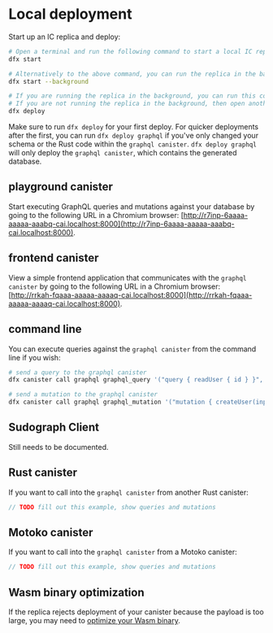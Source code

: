 # Local deployment

Start up an IC replica and deploy:

```bash
# Open a terminal and run the following command to start a local IC replica
dfx start

# Alternatively to the above command, you can run the replica in the background
dfx start --background

# If you are running the replica in the background, you can run this command within the same terminal as the dfx start --background command
# If you are not running the replica in the background, then open another terminal and run this command from the root directory of your project
dfx deploy
```

Make sure to run `dfx deploy` for your first deploy. For quicker deployments after the first, you can run `dfx deploy graphql` if you've only changed your schema or the Rust code within the `graphql canister`. `dfx deploy graphql` will only deploy the `graphql canister`, which contains the generated database.

## playground canister

Start executing GraphQL queries and mutations against your database by going to the following URL in a Chromium browser: [http://r7inp-6aaaa-aaaaa-aaabq-cai.localhost:8000](http://r7inp-6aaaa-aaaaa-aaabq-cai.localhost:8000).

## frontend canister

View a simple frontend application that communicates with the `graphql canister` by going to the following URL in a Chromium browser: [http://rrkah-fqaaa-aaaaa-aaaaq-cai.localhost:8000](http://rrkah-fqaaa-aaaaa-aaaaq-cai.localhost:8000).

## command line

You can execute queries against the `graphql canister` from the command line if you wish:

```bash
# send a query to the graphql canister
dfx canister call graphql graphql_query '("query { readUser { id } }", "{}")'

# send a mutation to the graphql canister
dfx canister call graphql graphql_mutation '("mutation { createUser(input: { username: \"lastmjs\" }) { id } }", "{}")'
```

## Sudograph Client

Still needs to be documented.

## Rust canister

If you want to call into the `graphql canister` from another Rust canister:

```rust
// TODO fill out this example, show queries and mutations
```

## Motoko canister

If you want to call into the `graphql canister` from a Motoko canister:

```swift
// TODO fill out this example, show queries and mutations
```

## Wasm binary optimization

If the replica rejects deployment of your canister because the payload is too large, you may need to [optimize your Wasm binary](./wasm-binary-optimization.md).